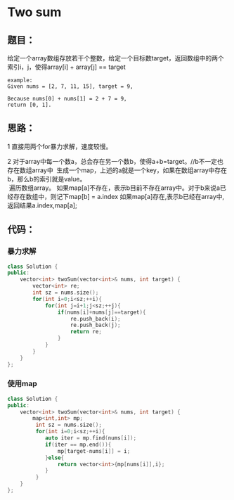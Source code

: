 # Two sum

## 题目：

给定一个array数组存放若干个整数，给定一个目标数target，返回数组中的两个索引i，j，使得array[i] + array[j] == target

```
example:
Given nums = [2, 7, 11, 15], target = 9,

Because nums[0] + nums[1] = 2 + 7 = 9,
return [0, 1].
```

## 思路：

1 直接用两个for暴力求解，速度较慢。<br>

2 对于array中每一个数a，总会存在另一个数b，使得a+b=target。//b不一定也存在数组array中
  生成一个map，上述的a就是一个key，如果在数组array中存在b，那么b的索引就是value。<br>
  遍历数组array。
  如果map[a]不存在，表示b目前不存在array中。对于b来说a已经存在数组中，则记下map[b] = a.index
  如果map[a]存在,表示b已经在array中,返回结果a.index,map[a];

## 代码：
### 暴力求解
```cpp
class Solution {
public:
    vector<int> twoSum(vector<int>& nums, int target) {
        vector<int> re;
        int sz = nums.size();
        for(int i=0;i<sz;++i){
            for(int j=i+1;j<sz;++j){
                if(nums[i]+nums[j]==target){
                    re.push_back(i);
                    re.push_back(j);
                    return re;
                }
            }
        }
    }
};
```

### 使用map
```cpp
class Solution {
public:
    vector<int> twoSum(vector<int>& nums, int target) {
        map<int,int> mp;
         int sz = nums.size();
         for(int i=0;i<sz;++i){
            auto iter = mp.find(nums[i]);
            if(iter == mp.end()){
                mp[target-nums[i]] = i;
            }else{
                return vector<int>{mp[nums[i]],i};
            }
         }
    }
};
```






### 
